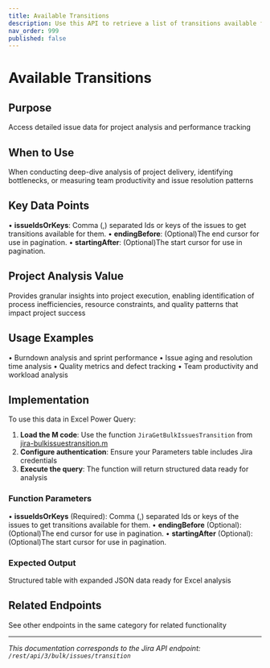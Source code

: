 ```yaml
---
title: Available Transitions
description: Use this API to retrieve a list of transitions available for the specified issues that can be used or bulk transition operations. You can submit eithe...
nav_order: 999
published: false
---
```


# Available Transitions

## Purpose
Access detailed issue data for project analysis and performance tracking

## When to Use
When conducting deep-dive analysis of project delivery, identifying bottlenecks, or measuring team productivity and issue resolution patterns

## Key Data Points
• **issueIdsOrKeys**: Comma (,) separated Ids or keys of the issues to get transitions available for them.
• **endingBefore**: (Optional)The end cursor for use in pagination.
• **startingAfter**: (Optional)The start cursor for use in pagination.

## Project Analysis Value
Provides granular insights into project execution, enabling identification of process inefficiencies, resource constraints, and quality patterns that impact project success

## Usage Examples
• Burndown analysis and sprint performance
• Issue aging and resolution time analysis
• Quality metrics and defect tracking
• Team productivity and workload analysis

## Implementation
To use this data in Excel Power Query:

1. **Load the M code**: Use the function `JiraGetBulkIssuesTransition` from [jira-bulkissuestransition.m](../assets/jira-bulkissuestransition.m)
2. **Configure authentication**: Ensure your Parameters table includes Jira credentials
3. **Execute the query**: The function will return structured data ready for analysis

### Function Parameters
• **issueIdsOrKeys** (Required): Comma (,) separated Ids or keys of the issues to get transitions available for them.
• **endingBefore** (Optional): (Optional)The end cursor for use in pagination.
• **startingAfter** (Optional): (Optional)The start cursor for use in pagination.

### Expected Output
Structured table with expanded JSON data ready for Excel analysis

## Related Endpoints
See other endpoints in the same category for related functionality

---
*This documentation corresponds to the Jira API endpoint: `/rest/api/3/bulk/issues/transition`*
